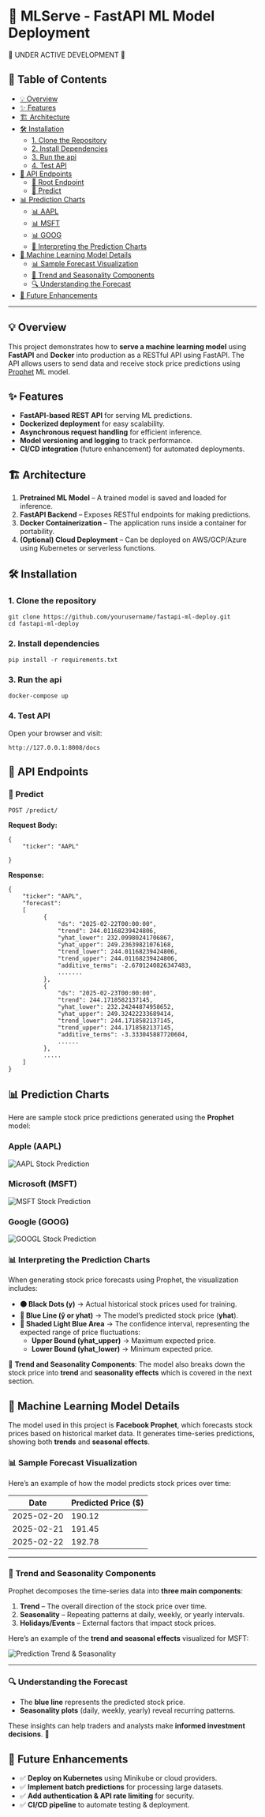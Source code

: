 # 🧠 MLServe - FastAPI ML Model Deployment

🚧 UNDER ACTIVE DEVELOPMENT 🚧

## 📑 Table of Contents  
- [💡 Overview](#-overview)  
- [✨ Features](#-features)  
- [🏗️ Architecture](#%EF%B8%8F-architecture)
- [🛠️ Installation](#%EF%B8%8F-installation ) 
  - [1. Clone the Repository](#1-clone-the-repository)  
  - [2. Install Dependencies](#2-install-dependencies)  
  - [3. Run the api](#3-run-the-api)  
  - [4. Test API](#4-test-api)  
- [📡 API Endpoints](#-api-endpoints)  
  - [🔹 Root Endpoint](#-root-endpoint)  
  - [🔹 Predict](#-predict)  
- [📊 Prediction Charts](#-prediction-charts)  
  - [📊 AAPL](#apple-aapl)
  - [📊 MSFT](#microsoft-msft)
  - [📊 GOOG](#google-goog)
  - [📌 Interpreting the Prediction Charts](#-interpreting-the-prediction-charts)  
- [🧠 Machine Learning Model Details](#-machine-learning-model-details)  
  - [📊 Sample Forecast Visualization](#-sample-forecast-visualization)  
  - [📌 Trend and Seasonality Components](#-trend-and-seasonality-components)  
  - [🔍 Understanding the Forecast](#-understanding-the-forecast)  
- [🚀 Future Enhancements](#-future-enhancements)  

---

## 💡 Overview

This project demonstrates how to **serve a machine learning model** using **FastAPI** and **Docker** into production as a RESTful API using FastAPI. The API allows users to send data and receive stock price predictions using [Prophet](https://facebook.github.io/prophet/) ML model.

##  ✨ Features

*   **FastAPI-based REST API** for serving ML predictions.
*   **Dockerized deployment** for easy scalability.
*   **Asynchronous request handling** for efficient inference.
*   **Model versioning and logging** to track performance.
*   **CI/CD integration** (future enhancement) for automated deployments.

##  🏗️ Architecture

1.  **Pretrained ML Model** – A trained model is saved and loaded for inference.
2.  **FastAPI Backend** – Exposes RESTful endpoints for making predictions.
3.  **Docker Containerization** – The application runs inside a container for portability.
4.  **(Optional) Cloud Deployment** – Can be deployed on AWS/GCP/Azure using Kubernetes or serverless functions.

## 🛠️ Installation

### 1. Clone the repository

    git clone https://github.com/yourusername/fastapi-ml-deploy.git
    cd fastapi-ml-deploy
    

### 2. Install dependencies

    pip install -r requirements.txt


### 3. Run the api

    docker-compose up

### 4. Test API

Open your browser and visit:

    http://127.0.0.1:8008/docs
    

## 📡 API Endpoints

### 🔹 Predict

    POST /predict/
    

**Request Body:**

    {
        "ticker": "AAPL"
        
    }
    

**Response:**

    {
        "ticker": "AAPL",
        "forecast": 
        [
              {
                  "ds": "2025-02-22T00:00:00",
                  "trend": 244.01168239424806,
                  "yhat_lower": 232.09980241706867,
                  "yhat_upper": 249.23639821076168,
                  "trend_lower": 244.01168239424806,
                  "trend_upper": 244.01168239424806,
                  "additive_terms": -2.6701240826347483, 
                  .......
              },
              {
                  "ds": "2025-02-23T00:00:00",
                  "trend": 244.1718582137145,
                  "yhat_lower": 232.24244874958652,
                  "yhat_upper": 249.32422233689414,
                  "trend_lower": 244.1718582137145,
                  "trend_upper": 244.1718582137145,
                  "additive_terms": -3.333045887720604,
                  ......
              },
              .....
        ]
    }

## 📊 Prediction Charts

Here are sample stock price predictions generated using the **Prophet** model:

### Apple (AAPL)
![AAPL Stock Prediction](app/assets/AAPL_plot.png)

### Microsoft (MSFT)
![MSFT Stock Prediction](app/assets/MSFT_plot.png)

### Google (GOOG)
![GOOGL Stock Prediction](app/assets/GOOG_plot.png)

### 📊 Interpreting the Prediction Charts

When generating stock price forecasts using Prophet, the visualization includes:

- **⚫ Black Dots (y)** → Actual historical stock prices used for training.
- **🔵 Blue Line (ŷ or yhat)** → The model’s predicted stock price (**yhat**).
- **🔹 Shaded Light Blue Area** → The confidence interval, representing the expected range of price fluctuations:
  - **Upper Bound (yhat_upper)** → Maximum expected price.
  - **Lower Bound (yhat_lower)** → Minimum expected price.

📌 **Trend and Seasonality Components**:
The model also breaks down the stock price into **trend** and **seasonality effects** which is covered in the next section.

## 🧠 Machine Learning Model Details

The model used in this project is **Facebook Prophet**, which forecasts stock prices based on historical market data. It generates time-series predictions, showing both **trends** and **seasonal effects**.

### 📊 Sample Forecast Visualization

Here’s an example of how the model predicts stock prices over time:

| Date        | Predicted Price ($) |
|------------|--------------------|
| 2025-02-20 | 190.12 |
| 2025-02-21 | 191.45 |
| 2025-02-22 | 192.78 |

---

### 📌 **Trend and Seasonality Components**
Prophet decomposes the time-series data into **three main components**:

1. **Trend** – The overall direction of the stock price over time.
2. **Seasonality** – Repeating patterns at daily, weekly, or yearly intervals.
3. **Holidays/Events** – External factors that impact stock prices.

Here’s an example of the **trend and seasonal effects** visualized for MSFT:

![Prediction Trend & Seasonality](app/assets/MSFT_plot_components.png)

---

### 🔍 **Understanding the Forecast**
- The **blue line** represents the predicted stock price.
- **Seasonality plots** (daily, weekly, yearly) reveal recurring patterns.

These insights can help traders and analysts make **informed investment decisions**. 🚀


## 🚀 Future Enhancements

*   ✅ **Deploy on Kubernetes** using Minikube or cloud providers.
*   ✅ **Implement batch predictions** for processing large datasets.
*   ✅ **Add authentication & API rate limiting** for security.
*   ✅ **CI/CD pipeline** to automate testing & deployment.
